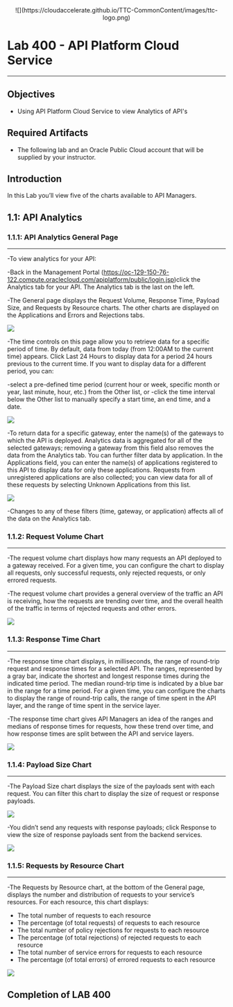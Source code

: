 <center>![](https://cloudaccelerate.github.io/TTC-CommonContent/images/ttc-logo.png)</center>

# Lab 400 - API Platform Cloud Service

---

## Objectives

- Using API Platform Cloud Service to view Analytics of API's 

## Required Artifacts

- The following lab and an Oracle Public Cloud account that will be supplied by your instructor.

## Introduction

In this Lab you’ll view five of the charts available to API Managers.

## 1.1: API Analytics

### **1.1.1**: API Analytics General Page

---

-To view analytics for your API:

-Back in the Management Portal (https://oc-129-150-76-122.compute.oraclecloud.com/apiplatform/public/login.jsp)click the Analytics tab for your API. The Analytics tab is the last on the left.

-The General page displays the Request Volume, Response Time, Payload Size, and Requests by Resource charts. The other charts are displayed on the Applications and Errors and Rejections tabs.

![](images/400/image001.png)

-The time controls on this page allow you to retrieve data for a specific period of time. By default, data from today (from 12:00AM to the current time) appears. Click Last 24 Hours to display data for a period 24 hours previous to the current time. If you want to display data for a different period, you can:

-select a pre-defined time period (current hour or week, specific month or year, last minute, hour, etc.) from the Other list, or
-click the time interval below the Other list to manually specify a start time, an end time, and a date.

![](images/400/image006.png)


-To return data for a specific gateway, enter the name(s) of the gateways to which the API is deployed. Analytics data is aggregated for all of the selected gateways; removing a gateway from this field also removes the data from the Analytics tab. You can further filter data by application. In the Applications field, you can enter the name(s) of applications registered to this API to display data for only these applications. Requests from unregistered applications are also collected; you can view data for all of these requests by selecting Unknown Applications from this list.

![](images/400/image007.png)

-Changes to any of these filters (time, gateway, or application) affects all of the data on the Analytics tab.

### **1.1.2**: Request Volume Chart

---

-The request volume chart displays how many requests an API deployed to a gateway received. For a given time, you can configure the chart to display all requests, only successful requests, only rejected requests, or only errored requests.

-The request volume chart provides a general overview of the traffic an API is receiving, how the requests are trending over time, and the overall health of the traffic in terms of rejected requests and other errors.

![](images/400/image002.png)


### **1.1.3**: Response Time Chart

---

-The response time chart displays, in milliseconds, the range of round-trip request and response times for a selected API. The ranges, represented by a gray bar, indicate the shortest and longest response times during the indicated time period. The median round-trip time is indicated by a blue bar in the range for a time period. For a given time, you can configure the charts to display the range of round-trip calls, the range of time spent in the API layer, and the range of time spent in the service layer.

-The response time chart gives API Managers an idea of the ranges and medians of response times for requests, how these trend over time, and how response times are split between the API and service layers.

![](images/400/image003.png)

### **1.1.4**: Payload Size Chart

---

-The Payload Size chart displays the size of the payloads sent with each request. You can filter this chart to display the size of request or response payloads.

![](images/400/image004.png)

-You didn’t send any requests with response payloads; click Response to view the size of response payloads sent from the backend services.

![](images/400/image008.png)

### **1.1.5**: Requests by Resource Chart

---

-The Requests by Resource chart, at the bottom of the General page, displays the number and distribution of requests to your service’s resources. For each resource, this chart displays:

- The total number of requests to each resource
- The percentage (of total requests) of requests to each resource
- The total number of policy rejections for requests to each resource
- The percentage (of total rejections) of rejected requests to each resource
- The total number of service errors for requests to each resource
- The percentage (of total errors) of errored requests to each resource

![](images/400/image005.png)

## Completion of LAB 400
